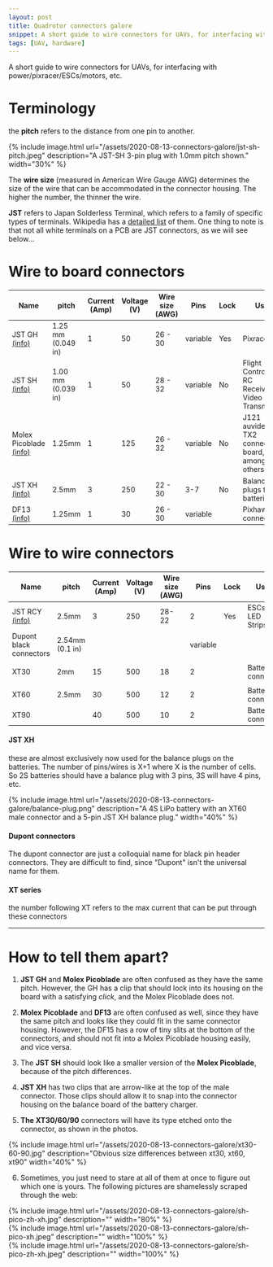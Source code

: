 ```yaml
---
layout: post
title: Quadrotor connectors galore
snippet: A short guide to wire connectors for UAVs, for interfacing with power/pixracer/ESCs/motors, etc.
tags: [UAV, hardware]
---
```


A short guide to wire connectors for UAVs, for interfacing with power/pixracer/ESCs/motors, etc.

# Terminology

the **pitch** refers to the distance from one pin to another.

{% include image.html url="/assets/2020-08-13-connectors-galore/jst-sh-pitch.jpeg"
  description="A JST-SH 3-pin plug with 1.0mm pitch shown."
  width="30%" %}

The **wire size** (measured in American Wire Gauge AWG) determines the size of the wire that can be accommodated in the connector housing. The higher the number, the thinner the wire.

**JST** refers to Japan Solderless Terminal, which refers to a family of specific types of terminals. Wikipedia has a [detailed list](https://en.wikipedia.org/wiki/JST_connector) of them. One thing to note is that not all white terminals on a PCB are JST connectors, as we will see below...

# Wire to board connectors


| Name                     | pitch              | Current (Amp) | Voltage (V) | Wire size (AWG) | Pins     | Lock | Uses                                               | Image |
|--------------------------|--------------------|---------------|-------------|-----------------|----------|------|----------------------------------------------------|-------|
| JST GH [(info)](http://www.jst-mfg.com/product/detail_e.php?series=105/)                   | 1.25 mm (0.049 in) |             1 |          50 | 26 - 30        | variable | Yes  | Pixracer                                           | <img src="/assets/2020-08-13-connectors-galore/jst-gh.png" style="width:150px;"> |
| JST SH [(info)](http://www.jst-mfg.com/product/detail_e.php?series=231)                   | 1.00 mm (0.039 in) |             1 |          50 | 28 - 32        | variable | No   | Flight Controllers, RC Receivers, Video Transmitters | <img src="/assets/2020-08-13-connectors-galore/jst-sh.jpg" style="width:150px;">   |
| Molex Picoblade [(info)](https://www.molex.com/molex/products/family/picoblade)          | 1.25mm             |             1 |         125 | 26 - 32         | variable | No   | J121 auvidea TX2 connector board, amongst others    | <img src="/assets/2020-08-13-connectors-galore/pico.jpeg" style="width:150px;">   |
| JST XH [(info)](http://www.jst-mfg.com/product/detail_e.php?series=277)                   | 2.5mm              |             3 |         250 | 22 - 30      |      3-7 | No   | Balance plugs for batteries                        | <img src="/assets/2020-08-13-connectors-galore/jst-xh.png" style="width:150px;">      |
| DF13 [(info)](https://www.hirose.com/product/series/DF13?lang=en#)                    | 1.25mm             |             1 |          30 | 26 - 30       | variable |      | Pixhawk connector                                  | <img src="/assets/2020-08-13-connectors-galore/DF13.jpg" style="width:150px;">      |


# Wire to wire connectors

| Name                     | pitch              | Current (Amp) | Voltage (V) | Wire size (AWG) | Pins     | Lock | Uses                                               | Image |
|--------------------------|--------------------|---------------|-------------|-----------------|----------|------|----------------------------------------------------|-------|
| JST RCY [(info)](https://www.jst-mfg.com/product/detail_e.php?series=521)                  | 2.5mm              |             3 |         250 | 28-22           |        2 | Yes  | ESCs, LED Strips                                   | <img src="/assets/2020-08-13-connectors-galore/jst-rcy.jpeg" style="width:150px;">   |
| Dupont black connectors  | 2.54mm (0.1 in)    |               |             |                 | variable |      |                                                    |<img src="/assets/2020-08-13-connectors-galore/dupont.jpg" style="width:150px;">    |
| XT30                     | 2mm                |            15 |         500 |              18 |        2 |      | Battery connector                                  | <img src="/assets/2020-08-13-connectors-galore/xt30.jpg" style="width:150px;">   |
| XT60                     | 2.5mm              |            30 |         500 |              12 |        2 |      | Battery connector                                  | <img src="/assets/2020-08-13-connectors-galore/xt60.webp" style="width:150px;"> |
| XT90                     |                    |            40 |         500 |              10 |        2 |      | Battery connector                                  | <img src="/assets/2020-08-13-connectors-galore/xt90.jpg" style="width:150px;">  |



#### JST XH
these are almost exclusively now used for the balance plugs on the batteries.  The number of pins/wires is X+1 where X is the number of cells. So 2S batteries should have a balance plug with 3 pins, 3S will have 4 pins, etc.

{% include image.html url="/assets/2020-08-13-connectors-galore/balance-plug.png"
  description="A 4S LiPo battery with an XT60 male connector and a 5-pin JST XH balance plug."
  width="40%" %}

#### Dupont connectors
The dupont connector are just a colloquial name for black pin header connectors. They are difficult to find, since "Dupont" isn't the universal name for them.

#### XT series
the number following XT refers to the max current that can be put through these connectors

--------------

# How to tell them apart?

1. **JST GH** and **Molex Picoblade** are often confused as they have the same pitch. However, the GH has a clip that should lock into its housing on the board with a satisfying *click*, and the Molex Picoblade does not.

2. **Molex Picoblade** and **DF13** are often confused as well, since they have the same pitch and looks like they could fit in the same connector housing. However, the DF15 has a row of tiny slits at the bottom of the connectors, and should not fit into a Molex Picoblade housing easily, and vice versa.

3. The **JST SH** should look like a smaller version of the **Molex Picoblade**, because of the pitch differences.

4. **JST XH** has two clips that are arrow-like at the top of the male connector. Those clips should allow it to snap into the connector housing on the balance board of the battery charger.

5. **The XT30/60/90** connectors will have its type etched onto the connector, as shown in the photos.

{% include image.html url="/assets/2020-08-13-connectors-galore/xt30-60-90.jpg"
  description="Obvious size differences between xt30, xt60, xt90"
  width="40%"
%}

6. Sometimes, you just need to stare at all of them at once to figure out which one is yours. The following pictures are shamelessly scraped through the web:

<div class="col">
{% include image.html url="/assets/2020-08-13-connectors-galore/sh-pico-zh-xh.jpg"
  description=""
  width="80%"
%}
</div>
<div class="row">
<div class="col">
{% include image.html url="/assets/2020-08-13-connectors-galore/sh-pico-xh.jpeg"
  description=""
  width="100%"
%}
</div>
    <div class="col">
    {% include image.html url="/assets/2020-08-13-connectors-galore/sh-pico-zh-xh.jpeg"
      description=""
      width="100%"
    %}
    </div>

</div>
